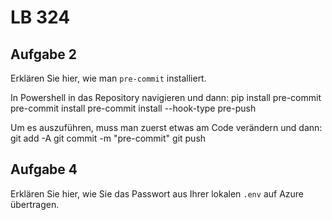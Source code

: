 # LB 324

## Aufgabe 2

Erklären Sie hier, wie man `pre-commit` installiert.

In Powershell in das Repository navigieren und dann:
pip install pre-commit
pre-commit install
pre-commit install --hook-type pre-push

Um es auszuführen, muss man zuerst etwas am Code verändern und dann:
git add -A
git commit -m "pre-commit"
git push

## Aufgabe 4

Erklären Sie hier, wie Sie das Passwort aus Ihrer lokalen `.env` auf Azure übertragen.

